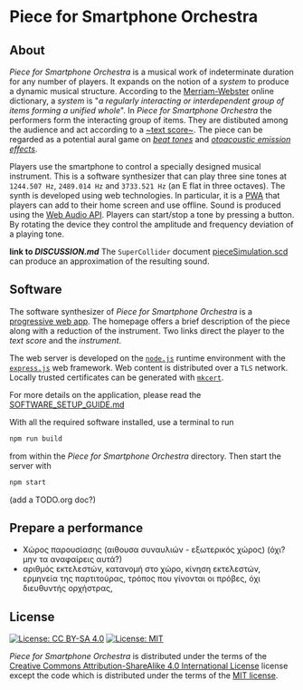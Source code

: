 # Piece for Smartphone Orchestra

## About

*Piece for Smartphone Orchestra* is a musical work of indeterminate duration for any number of players.
It expands on the notion of a *system* to produce a dynamic musical structure. According to the
[Merriam-Webster](https://www.merriam-webster.com/dictionary/system) online dictionary, a *system* is
"*a regularly interacting or interdependent group of items forming a unified whole*".
In *Piece for Smartphone Orchestra* the performers form the interacting group of items.
They are distibuted among the audience and act according to a [~text score~]().
The piece can be regarded as a potential aural game on
[*beat tones*](https://en.wikipedia.org/wiki/Beat_(acoustics)) and
[*otoacoustic emission effects*](https://en.wikipedia.org/wiki/Otoacoustic_emission).

Players use the smartphone to control a specially designed musical instrument. This is a software
synthesizer that can play three sine tones at `1244.507 Hz`, `2489.014 Hz` and `3733.521 Hz`
(an E flat in three octaves). The synth is developed using web technologies. In particular, it is
a [PWA](https://en.wikipedia.org/wiki/Progressive_web_application) that players can add to their
home screen and use offline. Sound is produced using the
[Web Audio API](https://webaudio.github.io/web-audio-api/).
Players can start/stop a tone by pressing a button. By rotating the device they control
the amplitude and frequency deviation of a playing tone.

**link to _DISCUSSION.md_**
The `SuperCollider` document [pieceSimulation.scd](supercollider/pieceSimulation.scd) can 
produce an approximation of the resulting sound.

## Software

The software synthesizer of *Piece for Smartphone Orchestra* is a
[progressive web app](https://en.wikipedia.org/wiki/Progressive_web_application). The homepage offers
a brief description of the piece along with a reduction of the instrument. Two links direct the player
to the *text score* and the *instrument*.

The web server is developed on the [`node.js`](https://nodejs.org/en/) runtime environment
with the [`express.js`](https://expressjs.com/) web framework. Web content is distributed over
a `TLS` network. Locally trusted certificates can be generated with
[`mkcert`](https://github.com/FiloSottile/mkcert).

For more details on the application, please read the [SOFTWARE_SETUP_GUIDE.md]()

With all the required software installed, use a terminal to run

```bash
npm run build
```

from within the *Piece for Smartphone Orchestra* directory. Then start the server with

```bash
npm start
```

(add a TODO.org doc?)

## Prepare a performance

* Χώρος παρουσίασης (αιθουσα συναυλιών - εξωτερικός χώρος) (όχι? μην τα αναφαίρεις αυτά?)
* αριθμός εκτελεστών, κατανομή στο χώρο, κίνηση εκτελεστών, ερμηνεία της παρτιτούρας,
	τρόπος που γίνονται οι πρόβες, όχι διευθυντής ορχήστρας,

## License
[![License: CC BY-SA 4.0](https://licensebuttons.net/l/by-sa/4.0/80x15.png)](https://creativecommons.org/licenses/by-sa/4.0/)
[![License: MIT](https://img.shields.io/badge/License-MIT-yellow.svg)](https://opensource.org/licenses/MIT)

*Piece for Smartphone Orchestra* is distributed under the terms of the
[Creative Commons Attribution-ShareAlike 4.0 International License](https://creativecommons.org/licenses/by-sa/4.0/legalcode)
license except the code which is distributed under the terms of the [MIT license]().
